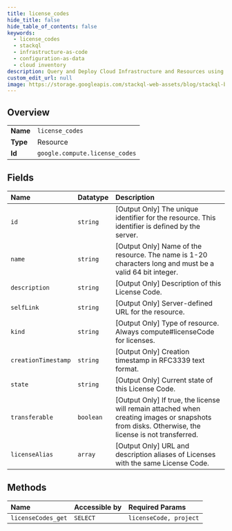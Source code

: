 ```yaml
---
title: license_codes
hide_title: false
hide_table_of_contents: false
keywords:
  - license_codes
  - stackql
  - infrastructure-as-code
  - configuration-as-data
  - cloud inventory
description: Query and Deploy Cloud Infrastructure and Resources using SQL
custom_edit_url: null
image: https://storage.googleapis.com/stackql-web-assets/blog/stackql-blog-post-featured-image.png
---
```

  
    

## Overview
<table><tbody>
<tr><td><b>Name</b></td><td><code>license_codes</code></td></tr>
<tr><td><b>Type</b></td><td>Resource</td></tr>
<tr><td><b>Id</b></td><td><code>google.compute.license_codes</code></td></tr>
</tbody></table>

## Fields
| Name | Datatype | Description |
|:-----|:---------|:------------|
| `id` | `string` | [Output Only] The unique identifier for the resource. This identifier is defined by the server. |
| `name` | `string` | [Output Only] Name of the resource. The name is 1-20 characters long and must be a valid 64 bit integer. |
| `description` | `string` | [Output Only] Description of this License Code. |
| `selfLink` | `string` | [Output Only] Server-defined URL for the resource. |
| `kind` | `string` | [Output Only] Type of resource. Always compute#licenseCode for licenses. |
| `creationTimestamp` | `string` | [Output Only] Creation timestamp in RFC3339 text format. |
| `state` | `string` | [Output Only] Current state of this License Code. |
| `transferable` | `boolean` | [Output Only] If true, the license will remain attached when creating images or snapshots from disks. Otherwise, the license is not transferred. |
| `licenseAlias` | `array` | [Output Only] URL and description aliases of Licenses with the same License Code. |
## Methods
| Name | Accessible by | Required Params |
|:-----|:--------------|:----------------|
| `licenseCodes_get` | `SELECT` | `licenseCode, project` |
